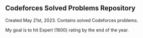 ## Codeforces Solved Problems Repository

Created May 21st, 2023. Contains solved Codeforces problems.

My goal is to hit Expert (1600) rating by the end of the year.